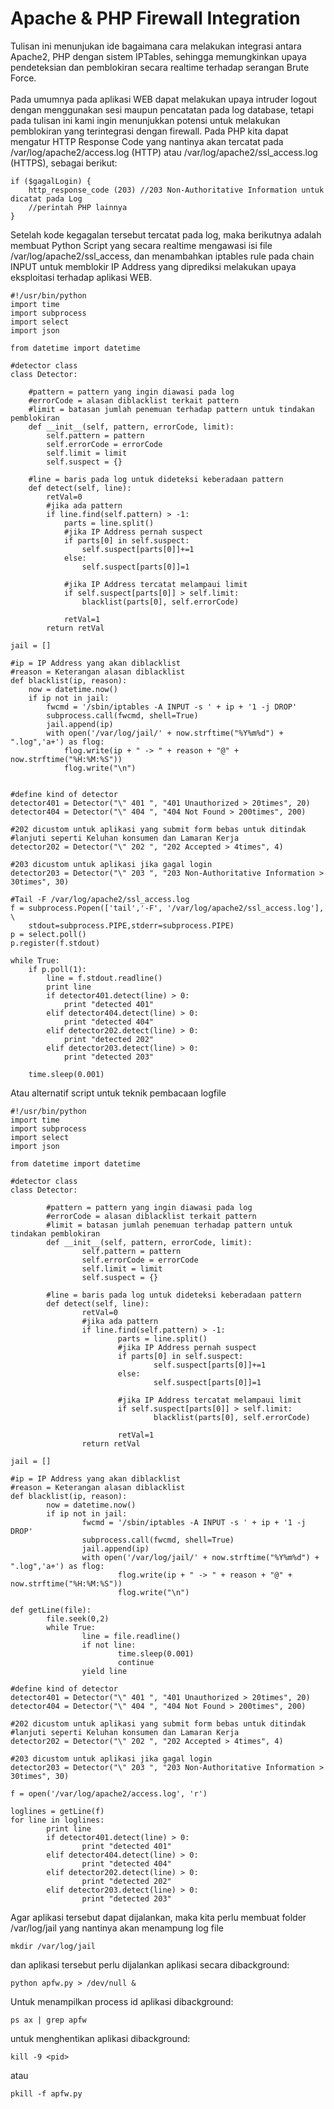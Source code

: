 # Apache & PHP Firewall Integration
Tulisan ini menunjukan ide bagaimana cara melakukan integrasi antara Apache2, PHP dengan sistem IPTables, sehingga memungkinkan upaya pendeteksian dan pemblokiran secara realtime terhadap serangan Brute Force.<br>
<br>
Pada umumnya pada aplikasi WEB dapat melakukan upaya intruder logout dengan menggunakan sesi maupun pencatatan pada log database, tetapi pada tulisan ini kami ingin menunjukkan potensi untuk melakukan pemblokiran yang terintegrasi dengan firewall. Pada PHP kita dapat mengatur HTTP Response Code yang nantinya akan tercatat pada /var/log/apache2/access.log (HTTP) atau /var/log/apache2/ssl_access.log (HTTPS), sebagai berikut:
```
if ($gagalLogin) {
	http_response_code (203) //203 Non-Authoritative Information untuk dicatat pada Log
	//perintah PHP lainnya
}
```
Setelah kode kegagalan tersebut tercatat pada log, maka berikutnya adalah membuat Python Script yang secara realtime mengawasi isi file /var/log/apache2/ssl_access, dan menambahkan iptables rule pada chain INPUT untuk memblokir IP Address yang diprediksi melakukan upaya eksploitasi terhadap aplikasi WEB.
```
#!/usr/bin/python
import time
import subprocess
import select
import json

from datetime import datetime

#detector class
class Detector:

	#pattern = pattern yang ingin diawasi pada log
	#errorCode = alasan diblacklist terkait pattern
	#limit = batasan jumlah penemuan terhadap pattern untuk tindakan pemblokiran
	def __init__(self, pattern, errorCode, limit):
		self.pattern = pattern
		self.errorCode = errorCode
		self.limit = limit
		self.suspect = {}

	#line = baris pada log untuk dideteksi keberadaan pattern
	def detect(self, line):
		retVal=0
		#jika ada pattern
		if line.find(self.pattern) > -1:
			parts = line.split()
			#jika IP Address pernah suspect
			if parts[0] in self.suspect:
				self.suspect[parts[0]]+=1
			else:
				self.suspect[parts[0]]=1
				
			#jika IP Address tercatat melampaui limit
			if self.suspect[parts[0]] > self.limit:
				blacklist(parts[0], self.errorCode)

			retVal=1
		return retVal
									
jail = []

#ip = IP Address yang akan diblacklist
#reason = Keterangan alasan diblacklist
def blacklist(ip, reason):
	now = datetime.now()
	if ip not in jail:
		fwcmd = '/sbin/iptables -A INPUT -s ' + ip + '1 -j DROP'
		subprocess.call(fwcmd, shell=True)
		jail.append(ip)
		with open('/var/log/jail/' + now.strftime("%Y%m%d") + ".log",'a+') as flog:
			flog.write(ip + " -> " + reason + "@" + now.strftime("%H:%M:%S"))
			flog.write("\n")


#define kind of detector
detector401 = Detector("\" 401 ", "401 Unauthorized > 20times", 20)	
detector404 = Detector("\" 404 ", "404 Not Found > 200times", 200)	

#202 dicustom untuk aplikasi yang submit form bebas untuk ditindak
#lanjuti seperti Keluhan konsumen dan Lamaran Kerja
detector202 = Detector("\" 202 ", "202 Accepted > 4times", 4)

#203 dicustom untuk aplikasi jika gagal login
detector203 = Detector("\" 203 ", "203 Non-Authoritative Information > 30times", 30)

#Tail -F /var/log/apache2/ssl_access.log
f = subprocess.Popen(['tail','-F', '/var/log/apache2/ssl_access.log'], \
	stdout=subprocess.PIPE,stderr=subprocess.PIPE)
p = select.poll()
p.register(f.stdout)

while True:
	if p.poll(1):
		line = f.stdout.readline()		
		print line
		if detector401.detect(line) > 0:
			print "detected 401"
		elif detector404.detect(line) > 0:
			print "detected 404"
		elif detector202.detect(line) > 0:
			print "detected 202"
		elif detector203.detect(line) > 0:
			print "detected 203"

	time.sleep(0.001)
```
Atau alternatif script untuk teknik pembacaan logfile
```
#!/usr/bin/python
import time
import subprocess
import select
import json

from datetime import datetime

#detector class
class Detector:

        #pattern = pattern yang ingin diawasi pada log
        #errorCode = alasan diblacklist terkait pattern
        #limit = batasan jumlah penemuan terhadap pattern untuk tindakan pemblokiran
        def __init__(self, pattern, errorCode, limit):
                self.pattern = pattern
                self.errorCode = errorCode
                self.limit = limit
                self.suspect = {}

        #line = baris pada log untuk dideteksi keberadaan pattern
        def detect(self, line):
                retVal=0
                #jika ada pattern
                if line.find(self.pattern) > -1:
                        parts = line.split()
                        #jika IP Address pernah suspect
                        if parts[0] in self.suspect:
                                self.suspect[parts[0]]+=1
                        else:
                                self.suspect[parts[0]]=1

                        #jika IP Address tercatat melampaui limit
                        if self.suspect[parts[0]] > self.limit:
                                blacklist(parts[0], self.errorCode)

                        retVal=1
                return retVal

jail = []

#ip = IP Address yang akan diblacklist
#reason = Keterangan alasan diblacklist
def blacklist(ip, reason):
        now = datetime.now()
        if ip not in jail:
                fwcmd = '/sbin/iptables -A INPUT -s ' + ip + '1 -j DROP'
                subprocess.call(fwcmd, shell=True)
                jail.append(ip)
                with open('/var/log/jail/' + now.strftime("%Y%m%d") + ".log",'a+') as flog:
                        flog.write(ip + " -> " + reason + "@" + now.strftime("%H:%M:%S"))
                        flog.write("\n")

def getLine(file):
        file.seek(0,2)
        while True:
                line = file.readline()
                if not line:
                        time.sleep(0.001)
                        continue
                yield line

#define kind of detector
detector401 = Detector("\" 401 ", "401 Unauthorized > 20times", 20)
detector404 = Detector("\" 404 ", "404 Not Found > 200times", 200)

#202 dicustom untuk aplikasi yang submit form bebas untuk ditindak
#lanjuti seperti Keluhan konsumen dan Lamaran Kerja
detector202 = Detector("\" 202 ", "202 Accepted > 4times", 4)

#203 dicustom untuk aplikasi jika gagal login
detector203 = Detector("\" 203 ", "203 Non-Authoritative Information > 30times", 30)

f = open('/var/log/apache2/access.log', 'r')

loglines = getLine(f)
for line in loglines:
        print line
        if detector401.detect(line) > 0:
                print "detected 401"
        elif detector404.detect(line) > 0:
                print "detected 404"
        elif detector202.detect(line) > 0:
                print "detected 202"
        elif detector203.detect(line) > 0:
                print "detected 203"
```
Agar aplikasi tersebut dapat dijalankan, maka kita perlu membuat folder /var/log/jail yang nantinya akan menampung log file
```
mkdir /var/log/jail
```
dan aplikasi tersebut perlu dijalankan aplikasi secara dibackground:
```
python apfw.py > /dev/null &
```
Untuk menampilkan process id aplikasi dibackground:
```
ps ax | grep apfw
```
untuk menghentikan aplikasi dibackground:
```
kill -9 <pid>
```
atau
```
pkill -f apfw.py
```

